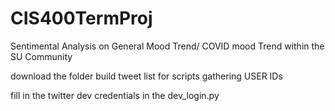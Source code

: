 # CIS400TermProj
Sentimental Analysis on General Mood Trend/ COVID mood Trend within the SU Community 

download the folder build tweet list for scripts gathering USER IDs 

fill in the twitter dev credentials in the dev_login.py 
